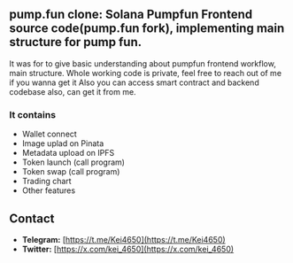 ## pump.fun clone: Solana Pumpfun Frontend source code(pump.fun fork), implementing main structure for pump fun.

It was for to give basic understanding about pumpfun frontend workflow, main structure.
Whole working code is private, feel free to reach out of me if you wanna get it
Also you can access smart contract and backend codebase also, can get it from me.

### It contains
- Wallet connect
- Image uplad on Pinata
- Metadata upload on IPFS 
- Token launch (call program)
- Token swap (call program)
- Trading chart
- Other features

## Contact

- **Telegram:** [https://t.me/Kei4650](https://t.me/Kei4650)  
- **Twitter:** [https://x.com/kei_4650](https://x.com/kei_4650) 
